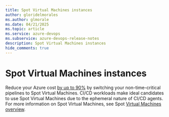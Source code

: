```yaml
---
title: Spot Virtual Machines instances
author: gloridelmorales
ms.author: glmorale
ms.date: 04/21/2025
ms.topic: article
ms.service: azure-devops
ms.subservice: azure-devops-release-notes
description: Spot Virtual Machines instances
hide_comments: true
---
```


# Spot Virtual Machines instances

Reduce your Azure cost [by up to 90%](/azure/architecture/guide/spot/spot-eviction#understand-spot-vm-pricing) by switching your non-time-critical pipelines to Spot Virtual Machines. CI/CD workloads make ideal candidates to use Spot Virtual Machines due to the ephemeral nature of CI/CD agents. For more information on Spot Virtual Machines, see Spot [Virtual Machines overview](https://azure.microsoft.com/products/virtual-machines/spot).